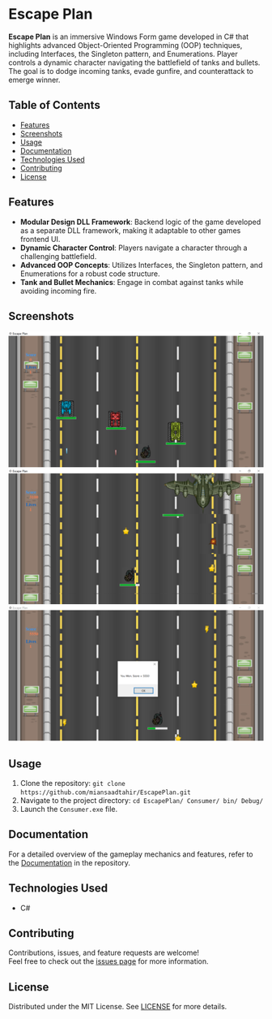 # Escape Plan

**Escape Plan** is an immersive Windows Form game developed in C# that highlights advanced Object-Oriented Programming (OOP) techniques, including Interfaces, the Singleton pattern, and Enumerations. Player controls a dynamic character navigating the battlefield of tanks and bullets. The goal is to dodge incoming tanks, evade gunfire, and counterattack to emerge winner.

## Table of Contents
- [Features](#features)
- [Screenshots](#screenshots)
- [Usage](#usage)
- [Documentation](#documentation)
- [Technologies Used](#technologies-used)
- [Contributing](#contributing)
- [License](#license)

## Features
- **Modular Design DLL Framework**: Backend logic of the game developed as a separate DLL framework, making it adaptable to other games frontend UI.
- **Dynamic Character Control**: Players navigate a character through a challenging battlefield.
- **Advanced OOP Concepts**: Utilizes Interfaces, the Singleton pattern, and Enumerations for a robust code structure.
- **Tank and Bullet Mechanics**: Engage in combat against tanks while avoiding incoming fire.

## Screenshots
![Screenshot](assets/1.PNG)
![Screenshot](assets/2.PNG)
![Screenshot](assets/3.PNG)

## Usage
1. Clone the repository:
   `git clone https://github.com/miansaadtahir/EscapePlan.git`
2. Navigate to the project directory:
   `cd EscapePlan/ Consumer/ bin/ Debug/`
3. Launch the `Consumer.exe` file.

## Documentation
For a detailed overview of the gameplay mechanics and features, refer to the [Documentation](./documentation) in the repository.

## Technologies Used
- C#

## Contributing
Contributions, issues, and feature requests are welcome!  
Feel free to check out the [issues page](https://github.com/miansaadtahir/EscapePlan/issues) for more information.

## License
Distributed under the MIT License. See [LICENSE](./LICENSE) for more details.
